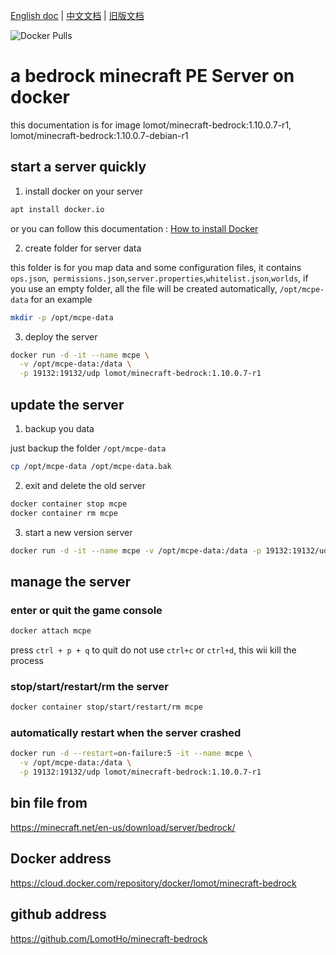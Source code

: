 [English doc]:https://github.com/LomotHo/minecraft-bedrock
[中文文档]:https://github.com/LomotHo/minecraft-bedrock/blob/master/readme_zh.md
[旧版文档]:https://github.com/LomotHo/minecraft-bedrock/blob/master/doc/zh/
[Docker Pulls]:https://img.shields.io/docker/pulls/lomot/minecraft-bedrock.svg
[How to install Docker]:https://docs.docker.com/install/linux/docker-ce/ubuntu/

[English doc] | [中文文档] | [旧版文档]

![Docker Pulls]

# a bedrock minecraft PE Server on docker
this documentation is for image lomot/minecraft-bedrock:1.10.0.7-r1, lomot/minecraft-bedrock:1.10.0.7-debian-r1

## start a server quickly
1. install docker on your server

  ```bash
  apt install docker.io
  ```
  or you can follow this documentation : [How to install Docker]

2. create folder for server data

  this folder is for you map data and some configuration files, it contains ```ops.json```,``` permissions.json```,```server.properties```,```whitelist.json```,```worlds```, if you use an empty folder, all the file will be created automatically, ```/opt/mcpe-data``` for an example

  ```bash
  mkdir -p /opt/mcpe-data
  ```

3. deploy the server

  ```bash
  docker run -d -it --name mcpe \
    -v /opt/mcpe-data:/data \
    -p 19132:19132/udp lomot/minecraft-bedrock:1.10.0.7-r1
  ```

## update the server
1. backup you data

  just backup the folder ```/opt/mcpe-data```

  ```bash
  cp /opt/mcpe-data /opt/mcpe-data.bak
  ```

2. exit and delete the old server

  ```bash
  docker container stop mcpe
  docker container rm mcpe
  ```
3. start a new version server

  ```bash
  docker run -d -it --name mcpe -v /opt/mcpe-data:/data -p 19132:19132/udp lomot/minecraft-bedrock:1.10.0.7-r1
  ```

## manage the server
### enter or quit the game console
```bash
docker attach mcpe
```
press ```ctrl + p + q``` to quit
do not use ```ctrl+c``` or ```ctrl+d```, this wii kill the process

### stop/start/restart/rm the server
```bash
docker container stop/start/restart/rm mcpe
```

### automatically restart when the server crashed
```bash
docker run -d --restart=on-failure:5 -it --name mcpe \
  -v /opt/mcpe-data:/data \
  -p 19132:19132/udp lomot/minecraft-bedrock:1.10.0.7-r1
```

## bin file from
https://minecraft.net/en-us/download/server/bedrock/

## Docker address
https://cloud.docker.com/repository/docker/lomot/minecraft-bedrock

## github address
https://github.com/LomotHo/minecraft-bedrock
